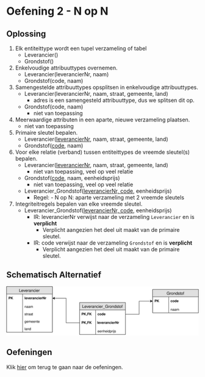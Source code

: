 # Oefening 2 - N op N

## Oplossing
1. Elk entiteittype wordt een tupel verzameling of tabel ​
    - Leverancier()
    - Grondstof()
2. Enkelvoudige attribuuttypes overnemen.​
    - Leverancier(leverancierNr, naam)
    - Grondstof(code, naam)
3. Samengestelde attribuuttypes opsplitsen in enkelvoudige attribuuttypes.​
    - Leverancier(leverancierNr, naam, straat, gemeente, land)
        - adres is een samengesteld attribuuttype, dus we splitsen dit op.
    - Grondstof(code, naam)
        - niet van toepassing
4. Meerwaardige attributen in een aparte, nieuwe verzameling plaatsen.​
    - niet van toepassing
5. Primaire sleutel bepalen.​
    - Leverancier(<ins>leverancierNr</ins>, naam, straat, gemeente, land)
    - Grondstof(<ins>code</ins>, naam)
6. Voor elke relatie (verband) tussen entiteittypes de vreemde sleutel(s) bepalen.​
    - Leverancier(<ins>leverancierNr</ins>, naam, straat, gemeente, land)
        - niet van toepassing, veel op veel relatie
    - Grondstof(<ins>code</ins>, naam, eenheidsprijs)
        - niet van toepassing, veel op veel relatie
    - Leverancier_Grondstof(<ins>leverancierNr, code</ins>, eenheidsprijs)
        - Regel: - N op N: aparte verzameling met 2 vreemde sleutels​
7. Integriteitregels bepalen van elke vreemde sleutel.​
    - Leverancier_Grondstof(<ins>leverancierNr, code</ins>, eenheidsprijs)
        - IR: leverancierNr verwijst naar de verzameling `Leverancier` en is **verplicht**
            - Verplicht aangezien het deel uit maakt van de primaire sleutel.
        - IR: code verwijst naar de verzameling `Grondstof` en is **verplicht**
            - Verplicht aangezien het deel uit maakt van de primaire sleutel.

## Schematisch Alternatief
<img src="./exercise-2.svg">

## Oefeningen
Klik [hier](../exercises.md) om terug te gaan naar de oefeningen.
